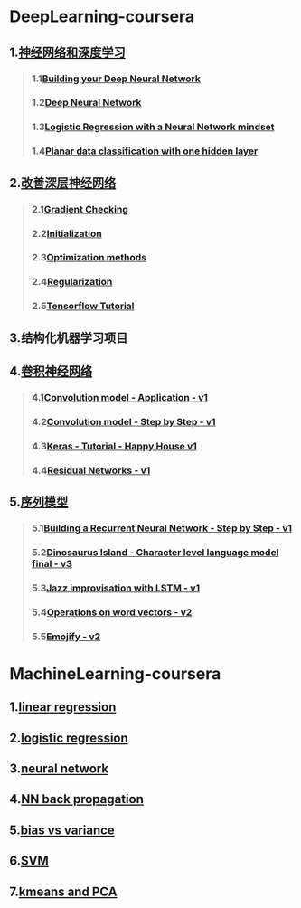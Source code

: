 # DeepLearning-coursera
  ## 1.[神经网络和深度学习](https://github.com/Spr1nt0a0/DeepLearning-coursera/tree/master/Neural%20Networks%20and%20Deep%20Learning)
  >### 1.1[Building your Deep Neural Network](https://github.com/Spr1nt0a0/DeepLearning-coursera/blob/master/Neural%20Networks%20and%20Deep%20Learning/Building%20your%20Deep%20Neural%20Network%20-%20Step%20by%20Step.ipynb)
  >### 1.2[Deep Neural Network](https://github.com/Spr1nt0a0/DeepLearning-coursera/blob/master/Neural%20Networks%20and%20Deep%20Learning/Deep%20Neural%20Network%20-%20Application.ipynb)
  >### 1.3[Logistic Regression with a Neural Network mindset](https://github.com/Spr1nt0a0/DeepLearning-coursera/blob/master/Neural%20Networks%20and%20Deep%20Learning/Logistic%20Regression%20with%20a%20Neural%20Network%20mindset.ipynb)
  >### 1.4[Planar data classification with one hidden layer](https://github.com/Spr1nt0a0/DeepLearning-coursera/blob/master/Neural%20Networks%20and%20Deep%20Learning/Planar%20data%20classification%20with%20one%20hidden%20layer.ipynb)
  ## 2.[改善深层神经网络](https://github.com/Spr1nt0a0/DeepLearning-coursera/tree/master/Improving%20Deep%20Neural%20Networks%20Hyperparameter%20tuning%2C%20Regularization%20and%20Optimization)
  >### 2.1[Gradient Checking](https://github.com/Spr1nt0a0/DeepLearning-coursera/blob/master/Improving%20Deep%20Neural%20Networks%20Hyperparameter%20tuning%2C%20Regularization%20and%20Optimization/Gradient%20Checking.ipynb)
  >### 2.2[Initialization](https://github.com/Spr1nt0a0/DeepLearning-coursera/blob/master/Improving%20Deep%20Neural%20Networks%20Hyperparameter%20tuning%2C%20Regularization%20and%20Optimization/Initialization.ipynb)
  >### 2.3[Optimization methods](https://github.com/Spr1nt0a0/DeepLearning-coursera/blob/master/Improving%20Deep%20Neural%20Networks%20Hyperparameter%20tuning%2C%20Regularization%20and%20Optimization/Optimization%20methods.ipynb)
  >### 2.4[Regularization](https://github.com/Spr1nt0a0/DeepLearning-coursera/blob/master/Improving%20Deep%20Neural%20Networks%20Hyperparameter%20tuning%2C%20Regularization%20and%20Optimization/Regularization.ipynb)
  >### 2.5[Tensorflow Tutorial](https://github.com/Spr1nt0a0/DeepLearning-coursera/blob/master/Improving%20Deep%20Neural%20Networks%20Hyperparameter%20tuning%2C%20Regularization%20and%20Optimization/Tensorflow%20Tutorial.ipynb)
  ## 3.结构化机器学习项目
  ## 4.[卷积神经网络](https://github.com/Spr1nt0a0/DeepLearning-coursera/tree/master/Convolutional%20Neural%20Networks)
  >### 4.1[Convolution model - Application - v1](https://github.com/Spr1nt0a0/DeepLearning-coursera/blob/master/Convolutional%20Neural%20Networks/Convolution%20model%20-%20Application%20-%20v1.ipynb)
  >### 4.2[Convolution model - Step by Step - v1](https://github.com/Spr1nt0a0/DeepLearning-coursera/blob/master/Convolutional%20Neural%20Networks/Convolution%20model%20-%20Step%20by%20Step%20-%20v1.ipynb)
  >### 4.3[Keras - Tutorial - Happy House v1](https://github.com/Spr1nt0a0/DeepLearning-coursera/blob/master/Convolutional%20Neural%20Networks/Keras%20-%20Tutorial%20-%20Happy%20House%20v1.ipynb)
  >### 4.4[Residual Networks - v1](https://github.com/Spr1nt0a0/DeepLearning-coursera/blob/master/Convolutional%20Neural%20Networks/Residual%20Networks%20-%20v1.ipynb)
  ## 5.[序列模型](https://github.com/Spr1nt0a0/DeepLearning-MachineLearning-coursera/tree/master/Sequence%20Models)
  >### 5.1[Building a Recurrent Neural Network - Step by Step - v1](https://github.com/Spr1nt0a0/DeepLearning-MachineLearning-coursera/blob/master/Sequence%20Models/Building%20a%20Recurrent%20Neural%20Network%20-%20Step%20by%20Step%20-%20v1.ipynb)
  >### 5.2[Dinosaurus Island - Character level language model final - v3](https://github.com/Spr1nt0a0/DeepLearning-MachineLearning-coursera/blob/master/Sequence%20Models/Dinosaurus%20Island%20--%20Character%20level%20language%20model%20final%20-%20v3.ipynb)
  >### 5.3[Jazz improvisation with LSTM - v1](https://github.com/Spr1nt0a0/DeepLearning-MachineLearning-coursera/blob/master/Sequence%20Models/Jazz%20improvisation%20with%20LSTM%20-%20v1.ipynb)
  >### 5.4[Operations on word vectors - v2](https://github.com/Spr1nt0a0/DeepLearning-MachineLearning-coursera/blob/master/Sequence%20Models/Operations%20on%20word%20vectors%20-%20v2.ipynb)
  >### 5.5[Emojify - v2](https://github.com/Spr1nt0a0/DeepLearning-MachineLearning-coursera/blob/master/Sequence%20Models/Emojify%20-%20v2.ipynb)

# MachineLearning-coursera
## 1.[linear regression](https://github.com/Spr1nt0a0/DeepLearning-MachineLearning-coursera/tree/master/linear%20regression)
## 2.[logistic regression](https://github.com/Spr1nt0a0/DeepLearning-MachineLearning-coursera/tree/master/logistic%20regression)
## 3.[neural network](https://github.com/Spr1nt0a0/DeepLearning-MachineLearning-coursera/tree/master/neural%20network)
## 4.[NN back propagation](https://github.com/Spr1nt0a0/DeepLearning-MachineLearning-coursera/tree/master/NN%20back%20propagation)
## 5.[bias vs variance](https://github.com/Spr1nt0a0/DeepLearning-MachineLearning-coursera/tree/master/bias%20vs%20variance)
## 6.[SVM](https://github.com/Spr1nt0a0/DeepLearning-MachineLearning-coursera/tree/master/SVM)
## 7.[kmeans and PCA](https://github.com/Spr1nt0a0/DeepLearning-MachineLearning-coursera/tree/master/kmeans%20and%20PCA)
